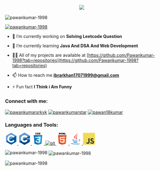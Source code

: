 <p align="center">
  <img src="https://cdn.discordapp.com/attachments/997525296754462830/1060550267747176559/Group_109.png" />
</p>

<p align="left"> <img src="https://komarev.com/ghpvc/?username=pawankumar-1998&label=Profile%20views&color=0e75b6&style=flat" alt="pawankumar-1998" /> </p>

<p align="left"> <a href="https://github.com/ryo-ma/github-profile-trophy"><img src="https://github-profile-trophy.vercel.app/?username=pawankumar-1998" alt="pawankumar-1998" /></a> </p>

- 🔭 I’m currently working on **Solving Leetcode Question**

- 🌱 I’m currently learning **Java And DSA And Web Development**

- 👨‍💻 All of my projects are available at [https://github.com/Pawankumar-1998?tab=repositories](https://github.com/Pawankumar-1998?tab=repositories)

- 📫 How to reach me **ibrarkhan17071999@gmail.com**

- ⚡ Fun fact ****I Think i Am Funny****

<h3 align="left">Connect with me:</h3>
<p align="left">
<a href="https://twitter.com/pawankumarsrkvk" target="blank"><img align="center" src="https://raw.githubusercontent.com/rahuldkjain/github-profile-readme-generator/master/src/images/icons/Social/twitter.svg" alt="pawankumarsrkvk" height="30" width="40" /></a>
<a href="https://instagram.com/pawankumarstar" target="blank"><img align="center" src="https://raw.githubusercontent.com/rahuldkjain/github-profile-readme-generator/master/src/images/icons/Social/instagram.svg" alt="pawankumarstar" height="30" width="40" /></a>
<a href="https://www.leetcode.com/pawan18kumar" target="blank"><img align="center" src="https://raw.githubusercontent.com/rahuldkjain/github-profile-readme-generator/master/src/images/icons/Social/leet-code.svg" alt="pawan18kumar" height="30" width="40" /></a>
</p>

<h3 align="left">Languages and Tools:</h3>
<p align="left"> <a href="https://www.cprogramming.com/" target="_blank" rel="noreferrer"> <img src="https://raw.githubusercontent.com/devicons/devicon/master/icons/c/c-original.svg" alt="c" width="40" height="40"/> </a> <a href="https://www.w3schools.com/cpp/" target="_blank" rel="noreferrer"> <img src="https://raw.githubusercontent.com/devicons/devicon/master/icons/cplusplus/cplusplus-original.svg" alt="cplusplus" width="40" height="40"/> </a> <a href="https://www.w3schools.com/css/" target="_blank" rel="noreferrer"> <img src="https://raw.githubusercontent.com/devicons/devicon/master/icons/css3/css3-original-wordmark.svg" alt="css3" width="40" height="40"/> </a> <a href="https://git-scm.com/" target="_blank" rel="noreferrer"> <img src="https://www.vectorlogo.zone/logos/git-scm/git-scm-icon.svg" alt="git" width="40" height="40"/> </a> <a href="https://www.w3.org/html/" target="_blank" rel="noreferrer"> <img src="https://raw.githubusercontent.com/devicons/devicon/master/icons/html5/html5-original-wordmark.svg" alt="html5" width="40" height="40"/> </a> <a href="https://www.java.com" target="_blank" rel="noreferrer"> <img src="https://raw.githubusercontent.com/devicons/devicon/master/icons/java/java-original.svg" alt="java" width="40" height="40"/> </a> <a href="https://developer.mozilla.org/en-US/docs/Web/JavaScript" target="_blank" rel="noreferrer"> <img src="https://raw.githubusercontent.com/devicons/devicon/master/icons/javascript/javascript-original.svg" alt="javascript" width="40" height="40"/> </a> </p>

<p><img align="left" src="https://github-readme-stats.vercel.app/api/top-langs?username=pawankumar-1998&show_icons=true&locale=en&layout=compact" alt="pawankumar-1998" /></p>

<p>&nbsp;<img align="center" src="https://github-readme-stats.vercel.app/api?username=pawankumar-1998&show_icons=true&locale=en" alt="pawankumar-1998" /></p>

<p><img align="center" src="https://github-readme-streak-stats.herokuapp.com/?user=pawankumar-1998&" alt="pawankumar-1998" /></p>
